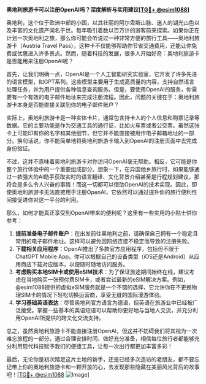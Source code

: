**奥地利旅游卡可以注册OpenAI吗？深度解析与实用建议[[TG💪+ @esim1088](https://t.me/s/esim1088)]**

奥地利，这个位于欧洲中部的小国，以其壮丽的阿尔卑斯山脉、迷人的湖光山色以及丰富的文化遗产闻名于世。每年吸引着数以百万计的游客前来探索。如果你正在计划一次奥地利之旅，那么你可能会听说过一种非常方便的旅行工具——奥地利旅游卡（Austria Travel Pass）。这种卡不仅能够帮助你节省交通费用，还能让你免费或优惠进入许多景点。然而，随着科技的发展，很多人开始好奇：奥地利旅游卡是否能用来注册OpenAI呢？

首先，让我们明确一点，OpenAI是一个人工智能研究实验室，它开发了许多先进的语言模型，如GPT系列。这些模型主要用于生成高质量的内容，支持自然语言处理任务，并为用户提供各种信息查询服务。但是，要使用OpenAI的服务，你需要有一个有效的电子邮件地址来完成注册流程。因此，问题的关键在于：奥地利旅游卡本身是否能直接关联到你的电子邮件账户？

实际上，奥地利旅游卡是一种实体卡片，通常包含持卡人的个人信息和购票记录等数据。它的主要功能是作为交通工具的通行证，比如火车票或者公交票。虽然这张卡上可能印有你的名字和其他细节，但它并不能直接被用作电子邮箱地址的一部分。换句话说，你不能简单地将奥地利旅游卡输入到OpenAI的注册页面中去完成身份验证。

不过，这并不意味着奥地利旅游卡对你访问OpenAI毫无帮助。相反，它可能是你整个旅行体验中的一个重要组成部分。想象一下，在异国他乡旅行时，如果能够通过一款强大的AI助手获取实时的语言翻译、文化背景介绍甚至是行程规划建议，那将会是多么令人兴奋的事情！而这一切都可以借助OpenAI的技术实现。因此，即使奥地利旅游卡无法直接用于注册OpenAI，它依然可以通过提升你的旅行便利性间接促进你对这一平台的利用。

那么，如何才能真正享受到OpenAI带来的便利呢？这里有一些实用的小贴士供你参考：

1. **提前准备电子邮件账户**：在出发前往奥地利之前，请确保自己拥有一个稳定且常用的电子邮件地址。这样可以避免因网络连接不稳定而导致的注册失败。
2. **下载相关应用程序**：OpenAI推出了多款官方应用程序，包括但不限于ChatGPT Mobile App。你可以根据自己的设备类型（iOS还是Android）从应用商店下载对应版本，以便随时随地访问服务。
3. **考虑购买本地SIM卡或使用eSIM技术**：为了保证旅途期间始终在线，建议考虑在当地购买一张预付费SIM卡，或者尝试最新的eSIM解决方案。例如，@esim1088提供的虚拟eSIM服务就是一个不错的选择，它允许你在不更换物理SIM卡的情况下轻松切换运营商，享受无缝的国际漫游体验。
4. **学习基础英语表达**：尽管奥地利官方语言为德语，但英语在旅游业中已经被广泛接受。掌握一些基本的英语短语可以帮助你更好地与当地人交流，并充分利用OpenAI所提供的跨文化交流支持。

总之，虽然奥地利旅游卡不能直接注册OpenAI，但这并不妨碍我们将其视为一次难忘旅程的一部分。通过合理安排时间、做好充分准备，相信每位旅行者都能够充分利用现代科技赋予我们的便捷工具，让每一次出行都更加丰富多彩！

最后，无论你是初次踏足这片土地的新手，还是已经多次造访的老朋友，都不要忘记带上你的奥地利旅游卡和一颗开放的心，去发现那些隐藏在美丽风光背后的故事吧！[[TG💪+ @esim1088](https://t.me/s/esim1088) ![Image](https://i.postimg.cc/4NQfJmqS/Snipaste-2025-05-13-00-14-12.png)]
